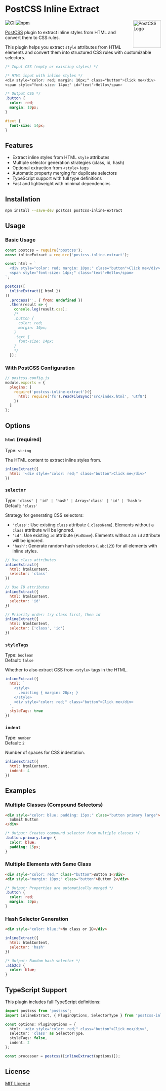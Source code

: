 # PostCSS Inline Extract

[<img src="https://postcss.org/logo.svg" alt="PostCSS Logo" width="90" height="90" align="right">][PostCSS]

[![CI](https://github.com/knowledgecode/postcss-inline-extract/actions/workflows/ci.yml/badge.svg)](https://github.com/knowledgecode/postcss-inline-extract/actions/workflows/ci.yml)
[![npm](https://img.shields.io/npm/v/postcss-inline-extract)](https://www.npmjs.com/package/postcss-inline-extract)

[PostCSS] plugin to extract inline styles from HTML and convert them to CSS rules.

This plugin helps you extract `style` attributes from HTML elements and convert them into structured CSS rules with customizable selectors.

```css
/* Input CSS (empty or existing styles) */

/* HTML input with inline styles */
<div style="color: red; margin: 10px;" class="button">Click me</div>
<span style="font-size: 14px;" id="text">Hello</span>
```

```css
/* Output CSS */
.button {
  color: red;
  margin: 10px;
}

#text {
  font-size: 14px;
}
```

## Features

- Extract inline styles from HTML `style` attributes
- Multiple selector generation strategies (class, id, hash)
- Optional extraction from `<style>` tags
- Automatic property merging for duplicate selectors
- TypeScript support with full type definitions
- Fast and lightweight with minimal dependencies

## Installation

```bash
npm install --save-dev postcss postcss-inline-extract
```

## Usage

### Basic Usage

```javascript
const postcss = require('postcss');
const inlineExtract = require('postcss-inline-extract');

const html = `
  <div style="color: red; margin: 10px;" class="button">Click me</div>
  <span style="font-size: 14px;" class="text">Hello</span>
`;

postcss([
  inlineExtract({ html })
])
  .process('', { from: undefined })
  .then(result => {
    console.log(result.css);
    /*
    .button {
      color: red;
      margin: 10px;
    }
    .text {
      font-size: 14px;
    }
    */
  });
```

### With PostCSS Configuration

```javascript
// postcss.config.js
module.exports = {
  plugins: [
    require('postcss-inline-extract')({
      html: require('fs').readFileSync('src/index.html', 'utf8')
    })
  ]
};
```

## Options

### `html` (required)

Type: `string`

The HTML content to extract inline styles from.

```javascript
inlineExtract({
  html: '<div style="color: red;" class="button">Click me</div>'
})
```

### `selector`

Type: `'class' | 'id' | 'hash' | Array<'class' | 'id' | 'hash'>`  
Default: `'class'`

Strategy for generating CSS selectors:

- `'class'`: Use existing `class` attribute (`.className`). Elements without a `class` attribute will be ignored.
- `'id'`: Use existing `id` attribute (`#idName`). Elements without an `id` attribute will be ignored.
- `'hash'`: Generate random hash selectors (`.abc123`) for all elements with inline styles.

```javascript
// Use class attributes
inlineExtract({
  html: htmlContent,
  selector: 'class'
})

// Use ID attributes
inlineExtract({
  html: htmlContent,
  selector: 'id'
})

// Priority order: try class first, then id
inlineExtract({
  html: htmlContent,
  selector: ['class', 'id']
})
```

### `styleTags`

Type: `boolean`  
Default: `false`

Whether to also extract CSS from `<style>` tags in the HTML.

```javascript
inlineExtract({
  html: `
    <style>
      .existing { margin: 20px; }
    </style>
    <div style="color: red;" class="button">Click me</div>
  `,
  styleTags: true
})
```

### `indent`

Type: `number`  
Default: `2`

Number of spaces for CSS indentation.

```javascript
inlineExtract({
  html: htmlContent,
  indent: 4
})
```

## Examples

### Multiple Classes (Compound Selectors)

```html
<div style="color: blue; padding: 15px;" class="button primary large">
  Submit Button
</div>
```

```css
/* Output: Creates compound selector from multiple classes */
.button.primary.large {
  color: blue;
  padding: 15px;
}
```

### Multiple Elements with Same Class

```html
<div style="color: red;" class="button">Button 1</div>
<div style="margin: 10px;" class="button">Button 2</div>
```

```css
/* Output: Properties are automatically merged */
.button {
  color: red;
  margin: 10px;
}
```

### Hash Selector Generation

```html
<div style="color: blue;">No class or ID</div>
```

```javascript
inlineExtract({
  html: htmlContent,
  selector: 'hash'
})
```

```css
/* Output: Random hash selector */
.a1b2c3 {
  color: blue;
}
```

## TypeScript Support

This plugin includes full TypeScript definitions:

```typescript
import postcss from 'postcss';
import inlineExtract, { PluginOptions, SelectorType } from 'postcss-inline-extract';

const options: PluginOptions = {
  html: '<div style="color: red;" class="button">Click me</div>',
  selector: 'class' as SelectorType,
  styleTags: false,
  indent: 2
};

const processor = postcss([inlineExtract(options)]);
```

## License

[MIT License](LICENSE)

[PostCSS]: https://github.com/postcss/postcss
